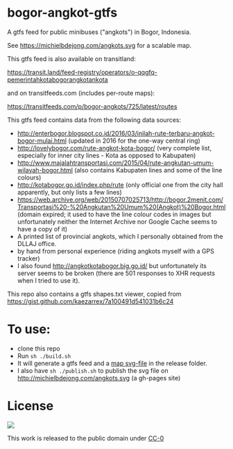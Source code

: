 # bogor-angkot-gtfs

A gtfs feed for public minibuses ("angkots") in Bogor, Indonesia.

See https://michielbdejong.com/angkots.svg for a scalable map.

This gtfs feed is also available on transitland:

https://transit.land/feed-registry/operators/o-qqgfq-pemerintahkotabogorangkotankota

and on transitfeeds.com (includes per-route maps):

https://transitfeeds.com/p/bogor-angkots/725/latest/routes

This gtfs feed contains data from the following data sources:
  * http://enterbogor.blogspot.co.id/2016/03/inilah-rute-terbaru-angkot-bogor-mulai.html (updated in 2016 for the one-way central ring)
  * http://lovelybogor.com/rute-angkot-kota-bogor/ (very complete list, especially for inner city lines - Kota as opposed to Kabupaten)
  * http://www.majalahtransportasi.com/2015/04/rute-angkutan-umum-wilayah-bogor.html (also contains Kabupaten lines and some of the line colours)
  * http://kotabogor.go.id/index.php/rute (only official one from the city hall apparently, but only lists a few lines)
  * https://web.archive.org/web/20150707025713/http://bogor.2menit.com/Transportasi%20-%20Angkutan%20Umum%20(Angkot)%20Bogor.html (domain expired; it used to have the line colour codes in images but unfortunately neither the Internet Archive nor Google Cache seems to have a copy of it)
  * A printed list of provincial angkots, which I personally obtained from the DLLAJ office.
  * by hand from personal experience (riding angkots myself with a GPS tracker)
  * I also found http://angkotkotabogor.big.go.id/ but unfortunately its server seems to be broken (there are 501 responses to XHR requests when I tried to use it).


This repo also contains a gtfs shapes.txt viewer, copied from https://gist.github.com/kaezarrex/7a100491d541031b6c24

# To use:

* clone this repo
* Run `sh ./build.sh`
* It will generate a gtfs feed and a [map svg-file](https://github.com/michielbdejong/bogor-angkot-gtfs/blob/master/release/map.svg) in the release folder.
* I also have `sh ./publish.sh` to publish the svg file on http://michielbdejong.com/angkots.svg (a gh-pages site)

# License
<img src="http://i.creativecommons.org/p/zero/1.0/88x31.png">

This work is released to the public domain under [CC-0](https://creativecommons.org/share-your-work/public-domain/cc0/)
